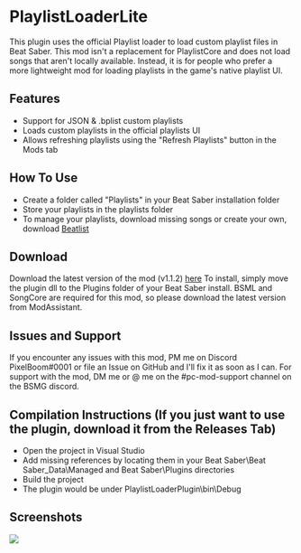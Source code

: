 # PlaylistLoaderLite
This plugin uses the official Playlist loader to load custom playlist files in Beat Saber.
This mod isn't a replacement for PlaylistCore and does not load songs that aren't locally available. Instead, it is for people who prefer a more lightweight mod for loading playlists in the game's native playlist UI.

## Features
- Support for JSON & .bplist custom playlists
- Loads custom playlists in the official playlists UI
- Allows refreshing playlists using the "Refresh Playlists" button in the Mods tab

## How To Use
- Create a folder called "Playlists" in your Beat Saber installation folder
- Store your playlists in the playlists folder
- To manage your playlists, download missing songs or create your own, download [Beatlist](https://github.com/Alaanor/beatlist/releases "Beatlist")

## Download
Download the latest version of the mod (v1.1.2) [here](https://github.com/rithik-b/PlaylistLoaderPlugin/releases/tag/1.1.2 "here")
To install, simply move the plugin dll to the Plugins folder of your Beat Saber install.
BSML and SongCore are required for this mod, so please download the latest version from ModAssistant.

## Issues and Support
If you encounter any issues with this mod, PM me on Discord PixelBoom#0001 or file an Issue on GitHub and I'll fix it as soon as I can.
For support with the mod, DM me or @ me on the #pc-mod-support channel on the BSMG discord.

## Compilation Instructions (If you just want to use the plugin, download it from the Releases Tab)
- Open the project in Visual Studio
- Add missing references by locating them in your Beat Saber\Beat Saber_Data\Managed and Beat Saber\Plugins directories
- Build the project
- The plugin would be under PlaylistLoaderPlugin\bin\Debug

## Screenshots
![](https://i.imgur.com/LbligvQ.png)
